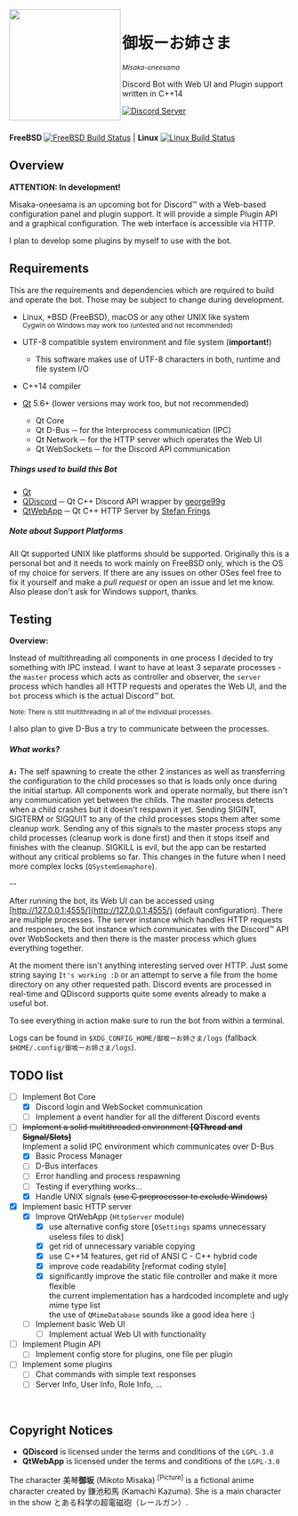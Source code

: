 <img src="https://magiruuvelvet.s-ul.eu/pics/5ANbjzVE.png" height="200" alt="" align="left">

# 御坂ーお姉さま
<sup>*Misaka-oneesama*</sup>

Discord Bot with Web UI and Plugin support written in C++14

[![Discord Server](https://discordapp.com/api/guilds/238054360637112321/embed.png)](https://discord.gg/4dpCQXv)
<br><br>

**FreeBSD** [![FreeBSD Build Status](https://jenkins.magiruuvelvet.gdn/job/misaka-oneesama/job/misaka-oneesama/job/master/badge/icon)](https://jenkins.magiruuvelvet.gdn/job/misaka-oneesama/job/misaka-oneesama/job/master/) | **Linux** [![Linux Build Status](https://travis-ci.org/misaka-oneesama/misaka-oneesama.svg?branch=master)](https://travis-ci.org/misaka-oneesama/misaka-oneesama)


## Overview

**ATTENTION: In development!**

Misaka-oneesama is an upcoming bot for Discord™ with a Web-based configuration panel and plugin support. It will provide a simple Plugin API and a graphical configuration. The web interface is accessible via HTTP.

I plan to develop some plugins by myself to use with the bot.


## Requirements

This are the requirements and dependencies which are required to build and operate the bot. Those may be subject to change during development.

 - Linux, \*BSD (FreeBSD), macOS or any other UNIX like system <br>
   <sup>Cygwin on Windows may work too (untested and not recommended)</sup>
 - UTF-8 compatible system environment and file system (**important!**)
   - This software makes use of UTF-8 characters in both, runtime and file system I/O
 - C++14 compiler

 - [Qt](https://www.qt.io) 5.6+ (lower versions may work too, but not recommended)
   - Qt Core
   - Qt D-Bus ─ for the Interprocess communication (IPC)
   - Qt Network ─ for the HTTP server which operates the Web UI
   - Qt WebSockets ─ for the Discord API communication


##### Things used to build this Bot

 - [Qt](https://www.qt.io)
 - [QDiscord](https://github.com/george99g/QDiscord) ─ Qt C++ Discord API wrapper by [george99g](https://github.com/george99g)
 - [QtWebApp](http://stefanfrings.de/qtwebapp/index-en.html) ─ Qt C++ HTTP Server by [Stefan Frings](http://stefanfrings.de)


##### Note about Support Platforms

All Qt supported UNIX like platforms should be supported. Originally this is a personal bot and it needs to work mainly on FreeBSD only, which is the OS of my choice for servers. If there are any issues on other OSes feel free to fix it yourself and make a *pull request* or open an issue and let me know. Also please don't ask for Windows support, thanks.


## Testing

**Overview:**

Instead of multithreading all components in one process I decided to try something with IPC instead. I want to have at least 3 separate processes - the `master` process which acts as controller and observer, the `server` process which handles all HTTP requests and operates the Web UI, and the `bot` process which is the actual Discord™ bot.

<sub>Note: There is still multithreading in all of the individual processes.</sub>

I also plan to give D-Bus a try to communicate between the processes.

##### What works?

**`A:`** The self spawning to create the other 2 instances as well as transferring the configuration to the child processes so that is loads only once during the initial startup. All components work and operate normally, but there isn't any communication yet between the childs. The master process detects when a child crashes but it doesn't respawn it yet. Sending SIGINT, SIGTERM or SIGQUIT to any of the child processes stops them after some cleanup work. Sending any of this signals to the master process stops any child processes (cleanup work is done first) and then it stops itself and finishes with the cleanup. SIGKILL is evil, but the app can be restarted without any critical problems so far. This changes in the future when I need more complex locks (`QSystemSemaphore`).

--

After running the bot, its Web UI can be accessed using [http://127.0.0.1:4555/](http://127.0.0.1:4555/) (default configuration). There are multiple processes. The server instance which handles HTTP requests and responses, the bot instance which communicates with the Discord™ API over WebSockets and then there is the master process which glues everything together.

At the moment there isn't anything interesting served over HTTP. Just some string saying `It's working :D` or an attempt to serve a file from the home directory on any other requested path. Discord events are processed in real-time and QDiscord supports quite some events already to make a useful bot.

To see everything in action make sure to run the bot from within a terminal.

Logs can be found in `$XDG_CONFIG_HOME/御坂ーお姉さま/logs` (fallback `$HOME/.config/御坂ーお姉さま/logs`).

## TODO list

 - [ ] Implement Bot Core
   - [x] Discord login and WebSocket communication
   - [ ] Implement a event handler for all the different Discord events
 - [ ] ~~Implement a solid multithreaded environment **[QThread and Signal/Slots]**~~ <br>
       Implement a solid IPC environment which communicates over D-Bus
     - [x] Basic Process Manager
     - [ ] D-Bus interfaces
     - [ ] Error handling and process respawning
     - [ ] Testing if everything works...
   - [x] Handle UNIX signals ~~(use C preprocessor to exclude Windows)~~
 - [x] Implement basic HTTP server
   - [x] Improve QtWebApp (`HttpServer` module)
     - [x] use alternative config store [`QSettings` spams unnecessary useless files to disk]
     - [x] get rid of unnecessary variable copying
     - [x] use C++14 features, get rid of ANSI C - C++ hybrid code
     - [x] improve code readability [reformat coding style]
     - [x] significantly improve the static file controller and make it more flexible <br>
           the current implementation has a hardcoded incomplete and ugly mime type list <br>
           the use of `QMimeDatabase` sounds like a good idea here :)
   - [ ] Implement basic Web UI
     - [ ] Implement actual Web UI with functionality
 - [ ] Implement Plugin API
   - [ ] Implement config store for plugins, one file per plugin
 - [ ] Implement some plugins
   - [ ] Chat commands with simple text responses
   - [ ] Server Info, User Info, Role Info, ...

<br>

## Copyright Notices

- **QDiscord** is licensed under the terms and conditions of the `LGPL-3.0`
- **QtWebApp** is licensed under the terms and conditions of the `LGPL-3.0`

The character 美琴**御坂** (Mikoto Misaka) <sup>[Picture]</sup> is a fictional anime character created by 鎌池和馬 (Kamachi Kazuma). She is a main character in the show とある科学の超電磁砲（レールガン）.
